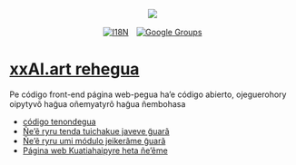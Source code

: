 <p align="center"><a href="https://wac.tax"><img src="https://cdn.jsdelivr.net/gh/wactax/img/logo.svg"/></a></p><p align="center"><a href="https://github.com/wactax/wac.tax/blob/main/doc/README.md#readme"><img alt="I18N" src="https://cdn.jsdelivr.net/gh/wactax/img/t.svg"/></a>　<a href="https://groups.google.com/u/2/g/wactax"><img alt="Google Groups" src="https://cdn.jsdelivr.net/gh/wactax/img/g-groups.svg"/></a></p>

# [xxAI.art rehegua](https://xxAI.art)

Pe código front-end página web-pegua ha’e código abierto, ojeguerohory oipytyvõ hag̃ua oñemyatyrõ hag̃ua ñembohasa

* [código tenondegua](https://github.com/xxai-art/web)
* [Ñe’ẽ ryru tenda tuichakue javeve g̃uarã](https://github.com/xxai-art/web/tree/main/i18n)
* [Ñe’ẽ ryru umi módulo jeikerãme g̃uarã](https://github.com/wacpkg/user/tree/main/ui.i18n)
* [Página web Kuatiahaipyre heta ñe’ẽme](https://github.com/xxai-doc)
